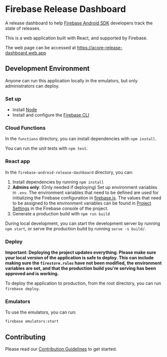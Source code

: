 # Firebase Release Dashboard

A release dashboard to help [Firebase Android SDK](https://github.com/firebase/firebase-android-sdk) developers track the state of releases.

This is a web application built with React, and supported by Firebase.

The web page can be accessed at https://acore-release-dashboard.web.app

## Development Environment

Anyone can run this application locally in the emulators, but only administrators can deploy.

### Set up

 - Install [Node](https://nodejs.org/en)
 - Install and configure the [Firebase CLI](https://firebase.google.com/docs/cli)

### Cloud Functions

In the `functions` directory, you can install dependencies with `npm install`.

You can run the unit tests with `npm test`.

### React app

In the `firebase-android-release-dashboard` directory, you can:

1. Install dependencies by running `npm install`
2. **Admins only**: (Only needed if deploying) Set up environment variables in `.env`. The environment variables that need to be defined are used for initializing the Firebase configuration in [firebase.js](https://github.com/firebase/firebase-release-dashboard/tree/master/firebase-android-release-dashboard/src/firebase.js). The values that need to be assigned to the environment variables can be found in [Project Settings](https://firebase.corp.google.com/project/acore-release-dashboard/settings/general/web:N2U1YmE2YTgtNWFjMC00YTUzLWIzNTctN2RkNWE2N2RhNDQ4) in the Firebase console of the project.
3. Generate a production build with `npm run build`

During local development, you can start the development server by running `npm start`, or serve the production build by running `serve -s build/`.

### Deploy

**Important: Deploying the project updates everything. Please make sure your local version of the application is safe to deploy. This can include making sure the `firestore.rules` have not been modified, the environment variables are set, and that the production build you're serving has been approved and is working.**

To deploy the application to production, from the root directory, you can run `firebase deploy`.

### Emulators

To use the emulators, you can run:

```bash
firebase emulators:start
```

## Contributing

Please read our [Contribution Guidelines](https://github.com/firebase/firebase-release-dashboard/blob/master/docs/contributing.md) to get started.
